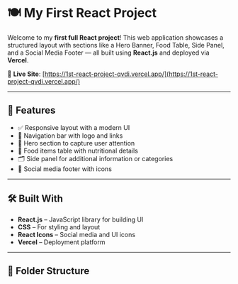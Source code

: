 # 🍽️ My First React Project

Welcome to my **first full React project**! This web application showcases a structured layout with sections like a Hero Banner, Food Table, Side Panel, and a Social Media Footer — all built using **React.js** and deployed via **Vercel**.

🔗 **Live Site**: [https://1st-react-project-qvdi.vercel.app/](https://1st-react-project-qvdi.vercel.app/)

---

## 🚀 Features

- ✅ Responsive layout with a modern UI
- 🧭 Navigation bar with logo and links
- 🎯 Hero section to capture user attention
- 🍜 Food items table with nutritional details
- 🗂️ Side panel for additional information or categories
- 🔗 Social media footer with icons

---


## 🛠️ Built With

- **React.js** – JavaScript library for building UI
- **CSS** – For styling and layout
- **React Icons** – Social media and UI icons
- **Vercel** – Deployment platform

---

## 📁 Folder Structure

